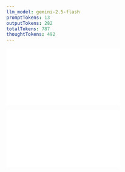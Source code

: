 ```yaml
---
llm_model: gemini-2.5-flash
promptTokens: 13
outputTokens: 282
totalTokens: 787
thoughtTokens: 492
---
```


![@](steps/prompt.551c059f.md)

![@](steps/response.80c58f2a.md)